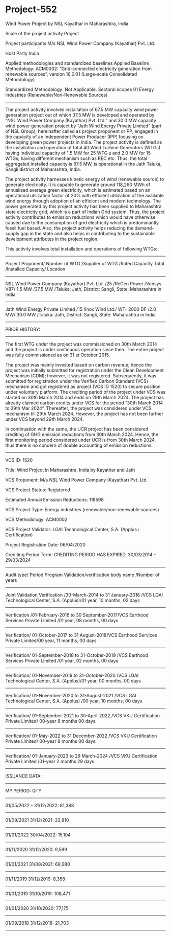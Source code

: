 # Project-552
Wind Power Project by NSL Kayathar in Maharashtra, India

Scale of the project activity Project

Project participants M/s NSL Wind Power Company (Kayathar) Pvt.
Ltd.

Host Party India

Applied methodologies and standardized
baselines
Applied Baseline Methodology:
ACM0002: “Grid-connected electricity
generation from renewable sources”, version
16.0.01
(Large-scale Consolidated Methodology)

Standardized Methodology: Not Applicable.
Sectoral scopes 01 Energy industries
(Renewable/Non-Renewable Sources) 
_____________
The project activity involves installation of 67.5 MW capacity wind power generation project out of
which 37.5 MW is developed and operated by “NSL Wind Power Company (Kayathar) Pvt. Ltd.”
and 30.0 MW capacity wind power generation project by “Jath Wind Energy Private Limited” (part
of NSL Group); hereinafter called as project proponent or PP, engaged in the capacity of an
Independent Power Producer (IPP) focusing on developing green power projects in India. The
project activity is defined as the installation and operation of total 40 Wind Turbine Generators
(WTGs) having individual capacity of 1.5 MW for 25 WTG s and 2.0 MW for 15 WTGs; having
different mechanism such as REC etc. Thus, the total aggregated installed capacity is 67.5 MW, is
operational in the Jath Taluka, Sangli district of Maharashtra, India.

The project activity harnesses kinetic energy of wind (renewable source) to generate electricity. It is
capable to generate around 118,260 MWh of annualized average green electricity, which is
estimated based on an operational utilization factor of 20% with efficient utilization of the available
wind energy through adoption of an efficient and modern technology. The power generated by this
project activity has been supplied to Maharashtra state electricity grid, which is a part of Indian
Grid system. Thus, the project activity contributes to emission reductions which would have
otherwise caused due to the consumption of grid electricity which is predominantly fossil fuel
based. Also, the project activity helps reducing the demand-supply gap in the state and also helps in
contributing to the sustainable development attributes in the project region.

This activity involves total installation and operations of following WTGs:
__________
Project Proponent/ Number of WTG /Supplier of WTG /Rated Capacity Total /Installed Capacity/ Location
___________
NSL Wind Power Company (Kayathar) Pvt. Ltd. /25 /ReGen Power /Vensys V87/ 1.5 MW /37.5 MW /Taluka: Jath, District: Sangli, State: Maharashtra in India
_____________
Jath Wind Energy Private Limited /15 /Inox Wind Ltd./ WT- 2000 DF /2.0 MW/ 30.0 MW /Taluka: Jath, District: Sangli, State: Maharashtra in India 
______________
PRIOR HISTORY:
____________
The first WTG under the project was commissioned on 30th March 2014 and the project is under
continuous operation since then. The entire project was fully commissioned as on 31
st October 2015.

The project was mainly invested based on carbon revenue; hence the project was initially submitted
for registration under the Clean Development Mechanism (CDM); however, it was not registered.
Subsequently, it was submitted for registration under the Verified Carbon Standard (VCS)
mechanism and got registered as project (VCS ID 1520) to secure position under voluntary
platform. The crediting period of the project under VCS was started on 30th March 2014 and ends
on 29th March 2024. The project has already claimed carbon credits under VCS for the period “30th
March 2014 to 29th Mar 2024”. Thereafter, the project was considered under VCS mechanism till
29th March 2024. However, the project has not been further under VCS beyond 29th March 2024.

In continuation with the same, the UCR project has been considered crediting of GHG emission
reductions from 30th March 2024. Hence, the first monitoring period considered under UCR is from
30th March 2024, thus there is no concern of double accounting of emission reductions.
________________
VCS ID: 1520 

Title: Wind Project in Maharashtra, India by Kayathar and Jath

VCS Proponent: M/s NSL Wind Power Company (Kayathar) Pvt. Ltd.

VCS Project Status: Registered

Estimated Annual Emission Reductions: 118598

VCS Project Type: Energy industries (renewable/non-renewable sources)

VCS Methodology: ACM0002

VCS Project Validator: LGAI Technological Center, S.A. (Applus+ Certification)

Project Registration Date: 06/04/2020

Crediting Period Term: CREDITING PERIOD HAS EXPIRED, 30/03/2014 - 29/03/2024
______________________
Audit type/ Period Program Validation/verification body name /Number of years 
_____________
Joint Validation  Verification /30-March-2014 to 31 January-2016 /VCS LGAI Technological Center, S.A. (Applus)/01 year, 10 months, 02 days 
____________
Verification /01-February-2016 to 30 September-2017/VCS Earthood Services Private Limited /01 year, 08 months, 00 days
_____________
Verification/ 01-October-2017 to 31 August-2018/VCS Earthood Services Private Limited/00 year, 11 months, 00 days 
_____________ 
Verification/ 01-September-2018 to 31-October-2019 /VCS Earthood Services Private Limited /01 year, 02 months, 00 days 
________________
Verification/ 01-November-2019 to 31-October-2020 /VCS LGAI Technological Center, S.A. (Applus)/01 year, 00 months, 00 days 
_______________ 
Verification/ 01-November-2020 to 31-August-2021 /VCS LGAI Technological Center, S.A. (Applus) /00 year, 10 months, 00 days 
______________
Verification/ 01-September-2021 to 30-April-2022 /VCS VKU Certification Private Limited/ 00-year 8 months 00 days
___________
Verification/ 01-May-2022 to 31 December-2022 /VCS VKU Certification Private Limited/ 00-year 8 months 00 days 
_____________ 
Verification/ 01-January-2023 to 29 March-2024 /VCS VKU Certification Private Limited /01-year 2 months 29 days
____________
ISSUANCE DATA:
___________
MP PERIOD: QTY
_______
01/05/2022	- 31/12/2022: 81,388
____________
01/09/2021	31/12/2021: 22,810
_____________
01/01/2022	30/04/2022: 15,104
______________
01/11/2020	31/12/2020: 9,599
_____________
01/01/2021	31/08/2021: 69,980
_____________
01/11/2019	31/12/2019: 8,358
______________
01/01/2019	31/10/2019: 108,471
__________
01/01/2020	31/10/2020: 77,175
___________
01/09/2018	31/12/2018: 21,703
________

